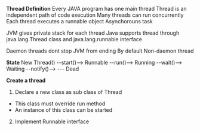 **Thread Definition**
Every JAVA program has one main thread
Thread is an independent path of code execution
Many threads can run concurrently 
Each thread executes a runnable object
Asynchorouns task

JVM gives private stack for each thread
Java supports thread through java.lang.Thread class
and java.lang.runnable interface

Daemon threads dont stop JVM from ending
By default Non-daemon thread

**State** 
New Thread() --start()--> Runnable --run()--> Running --wait()--> Waiting --notify()--> --- Dead

**Create a thread**
1. Declare a new class as sub class of Thread
  - This class must override run method
  - An instance of this class can be started

2. Implement Runnable interface


